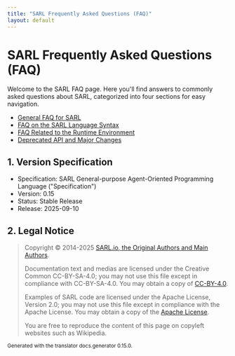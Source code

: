 ```yaml
---
title: "SARL Frequently Asked Questions (FAQ)"
layout: default
---
```


# SARL Frequently Asked Questions (FAQ)

Welcome to the SARL FAQ page. Here you'll find answers to commonly asked questions about SARL, categorized into four sections for easy navigation.

- [General FAQ for SARL](./GeneralFAQ.html)
- [FAQ on the SARL Language Syntax](./SyntaxFAQ.html)
- [FAQ Related to the Runtime Environment](./RuntimeEnvironmentFAQ.html)
- [Deprecated API and Major Changes](./DeprecatedAPI.html)

## 1. Version Specification

* Specification: SARL General-purpose Agent-Oriented Programming Language ("Specification")
* Version: 0.15
* Status: Stable Release
* Release: 2025-09-10

## 2. Legal Notice

> Copyright &copy; 2014-2025 [SARL.io, the Original Authors and Main Authors](http://www.sarl.io/about/index.html).
>
> Documentation text and medias are licensed under the Creative Common CC-BY-SA-4.0;
> you may not use this file except in compliance with CC-BY-SA-4.0.
> You may obtain a copy of [CC-BY-4.0](https://creativecommons.org/licenses/by-sa/4.0/deed.en).
>
> Examples of SARL code are licensed under the Apache License, Version 2.0;
> you may not use this file except in compliance with the Apache License.
> You may obtain a copy of the [Apache License](http://www.apache.org/licenses/LICENSE-2.0).
>
> You are free to reproduce the content of this page on copyleft websites such as Wikipedia.

<small>Generated with the translator docs.generator 0.15.0.</small>
